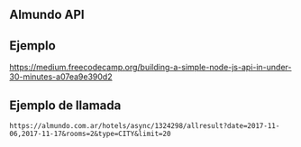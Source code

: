 ## Almundo API






## Ejemplo
https://medium.freecodecamp.org/building-a-simple-node-js-api-in-under-30-minutes-a07ea9e390d2

## Ejemplo de llamada
`https://almundo.com.ar/hotels/async/1324298/allresult?date=2017-11-06,2017-11-17&rooms=2&type=CITY&limit=20`